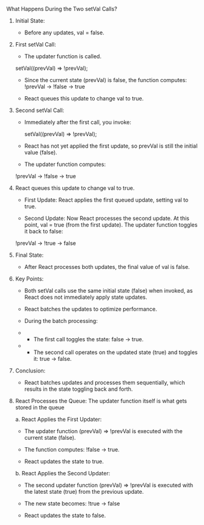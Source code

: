 What Happens During the Two setVal Calls?

1. Initial State:

   - Before any updates, val = false.

2. First setVal Call:

   - The updater function is called.

   setVal((prevVal) => !prevVal);

   - Since the current state (prevVal) is false, the function computes:
     !prevVal → !false → true

   - React queues this update to change val to true.

3. Second setVal Call:

   - Immediately after the first call, you invoke:

     setVal((prevVal) => !prevVal);

   - React has not yet applied the first update, so prevVal is still the initial value (false).

   - The updater function computes:

   !prevVal → !false → true

4. React queues this update to change val to true.

   - First Update: React applies the first queued update, setting val to true.

   - Second Update: Now React processes the second update. At this point, val = true (from the first update). The updater function toggles it back to false:

   !prevVal → !true → false

5. Final State:

   - After React processes both updates, the final value of val is false.

6. Key Points:

   - Both setVal calls use the same initial state (false) when invoked, as React does not immediately apply state updates.

   - React batches the updates to optimize performance.

   - During the batch processing:

   - - The first call toggles the state: false → true.

   - - The second call operates on the updated state (true) and toggles it: true → false.

7. Conclusion:

   - React batches updates and processes them sequentially, which results in the state toggling back and forth.

8. React Processes the Queue: The updater function itself is what gets stored in the queue

   a. React Applies the First Updater:

   - The updater function (prevVal) => !prevVal is executed with the current state (false).

   - The function computes:
     !false → true.

   - React updates the state to true.

   b. React Applies the Second Updater:

   - The second updater function (prevVal) => !prevVal is executed with the latest state (true) from the previous update.

   - The new state becomes:
     !true → false

   - React updates the state to false.
